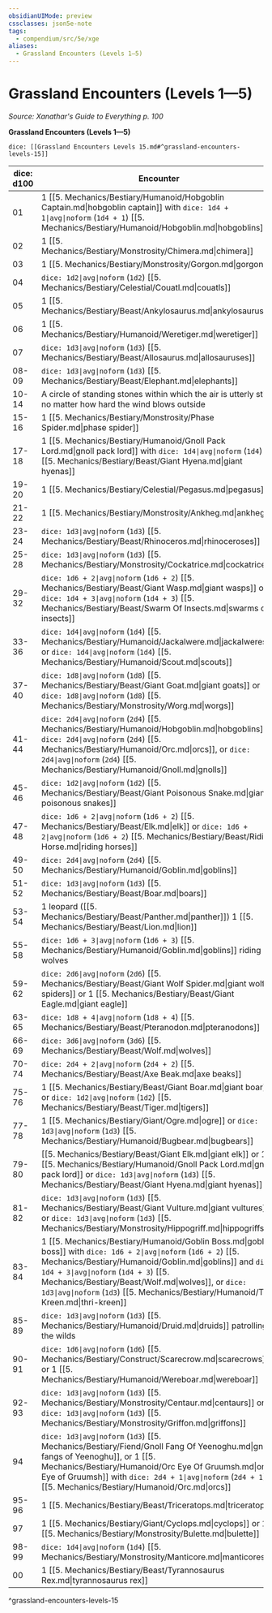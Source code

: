 ```yaml
---
obsidianUIMode: preview
cssclasses: json5e-note
tags:
  - compendium/src/5e/xge
aliases:
  - Grassland Encounters (Levels 1—5)
---
```

# Grassland Encounters (Levels 1—5)
*Source: Xanathar's Guide to Everything p. 100* 

**Grassland Encounters (Levels 1—5)**

`dice: [[Grassland Encounters Levels 15.md#^grassland-encounters-levels-15]]`

| dice: d100 | Encounter |
|------------|-----------|
| 01 | 1 [[5. Mechanics/Bestiary/Humanoid/Hobgoblin Captain.md\|hobgoblin captain]] with `dice: 1d4 + 1\|avg\|noform` (`1d4 + 1`) [[5. Mechanics/Bestiary/Humanoid/Hobgoblin.md\|hobgoblins]] |
| 02 | 1 [[5. Mechanics/Bestiary/Monstrosity/Chimera.md\|chimera]] |
| 03 | 1 [[5. Mechanics/Bestiary/Monstrosity/Gorgon.md\|gorgon]] |
| 04 | `dice: 1d2\|avg\|noform` (`1d2`) [[5. Mechanics/Bestiary/Celestial/Couatl.md\|couatls]] |
| 05 | 1 [[5. Mechanics/Bestiary/Beast/Ankylosaurus.md\|ankylosaurus]] |
| 06 | 1 [[5. Mechanics/Bestiary/Humanoid/Weretiger.md\|weretiger]] |
| 07 | `dice: 1d3\|avg\|noform` (`1d3`) [[5. Mechanics/Bestiary/Beast/Allosaurus.md\|allosauruses]] |
| 08-09 | `dice: 1d3\|avg\|noform` (`1d3`) [[5. Mechanics/Bestiary/Beast/Elephant.md\|elephants]] |
| 10-14 | A circle of standing stones within which the air is utterly still, no matter how hard the wind blows outside |
| 15-16 | 1 [[5. Mechanics/Bestiary/Monstrosity/Phase Spider.md\|phase spider]] |
| 17-18 | 1 [[5. Mechanics/Bestiary/Humanoid/Gnoll Pack Lord.md\|gnoll pack lord]] with `dice: 1d4\|avg\|noform` (`1d4`) [[5. Mechanics/Bestiary/Beast/Giant Hyena.md\|giant hyenas]] |
| 19-20 | 1 [[5. Mechanics/Bestiary/Celestial/Pegasus.md\|pegasus]] |
| 21-22 | 1 [[5. Mechanics/Bestiary/Monstrosity/Ankheg.md\|ankheg]] |
| 23-24 | `dice: 1d3\|avg\|noform` (`1d3`) [[5. Mechanics/Bestiary/Beast/Rhinoceros.md\|rhinoceroses]] |
| 25-28 | `dice: 1d3\|avg\|noform` (`1d3`) [[5. Mechanics/Bestiary/Monstrosity/Cockatrice.md\|cockatrices]] |
| 29-32 | `dice: 1d6 + 2\|avg\|noform` (`1d6 + 2`) [[5. Mechanics/Bestiary/Beast/Giant Wasp.md\|giant wasps]] or `dice: 1d4 + 3\|avg\|noform` (`1d4 + 3`) [[5. Mechanics/Bestiary/Beast/Swarm Of Insects.md\|swarms of insects]] |
| 33-36 | `dice: 1d4\|avg\|noform` (`1d4`) [[5. Mechanics/Bestiary/Humanoid/Jackalwere.md\|jackalweres]] or `dice: 1d4\|avg\|noform` (`1d4`) [[5. Mechanics/Bestiary/Humanoid/Scout.md\|scouts]] |
| 37-40 | `dice: 1d8\|avg\|noform` (`1d8`) [[5. Mechanics/Bestiary/Beast/Giant Goat.md\|giant goats]] or `dice: 1d8\|avg\|noform` (`1d8`) [[5. Mechanics/Bestiary/Monstrosity/Worg.md\|worgs]] |
| 41-44 | `dice: 2d4\|avg\|noform` (`2d4`) [[5. Mechanics/Bestiary/Humanoid/Hobgoblin.md\|hobgoblins]], `dice: 2d4\|avg\|noform` (`2d4`) [[5. Mechanics/Bestiary/Humanoid/Orc.md\|orcs]], or `dice: 2d4\|avg\|noform` (`2d4`) [[5. Mechanics/Bestiary/Humanoid/Gnoll.md\|gnolls]] |
| 45-46 | `dice: 1d2\|avg\|noform` (`1d2`) [[5. Mechanics/Bestiary/Beast/Giant Poisonous Snake.md\|giant poisonous snakes]] |
| 47-48 | `dice: 1d6 + 2\|avg\|noform` (`1d6 + 2`) [[5. Mechanics/Bestiary/Beast/Elk.md\|elk]] or `dice: 1d6 + 2\|avg\|noform` (`1d6 + 2`) [[5. Mechanics/Bestiary/Beast/Riding Horse.md\|riding horses]] |
| 49-50 | `dice: 2d4\|avg\|noform` (`2d4`) [[5. Mechanics/Bestiary/Humanoid/Goblin.md\|goblins]] |
| 51-52 | `dice: 1d3\|avg\|noform` (`1d3`) [[5. Mechanics/Bestiary/Beast/Boar.md\|boars]] |
| 53-54 | 1 leopard ([[5. Mechanics/Bestiary/Beast/Panther.md\|panther]]) 1 [[5. Mechanics/Bestiary/Beast/Lion.md\|lion]] |
| 55-58 | `dice: 1d6 + 3\|avg\|noform` (`1d6 + 3`) [[5. Mechanics/Bestiary/Humanoid/Goblin.md\|goblins]] riding wolves |
| 59-62 | `dice: 2d6\|avg\|noform` (`2d6`) [[5. Mechanics/Bestiary/Beast/Giant Wolf Spider.md\|giant wolf spiders]] or 1 [[5. Mechanics/Bestiary/Beast/Giant Eagle.md\|giant eagle]] |
| 63-65 | `dice: 1d8 + 4\|avg\|noform` (`1d8 + 4`) [[5. Mechanics/Bestiary/Beast/Pteranodon.md\|pteranodons]] |
| 66-69 | `dice: 3d6\|avg\|noform` (`3d6`) [[5. Mechanics/Bestiary/Beast/Wolf.md\|wolves]] |
| 70-74 | `dice: 2d4 + 2\|avg\|noform` (`2d4 + 2`) [[5. Mechanics/Bestiary/Beast/Axe Beak.md\|axe beaks]] |
| 75-76 | 1 [[5. Mechanics/Bestiary/Beast/Giant Boar.md\|giant boar]] or `dice: 1d2\|avg\|noform` (`1d2`) [[5. Mechanics/Bestiary/Beast/Tiger.md\|tigers]] |
| 77-78 | 1 [[5. Mechanics/Bestiary/Giant/Ogre.md\|ogre]] or `dice: 1d3\|avg\|noform` (`1d3`) [[5. Mechanics/Bestiary/Humanoid/Bugbear.md\|bugbears]] |
| 79-80 | [[5. Mechanics/Bestiary/Beast/Giant Elk.md\|giant elk]] or 1 [[5. Mechanics/Bestiary/Humanoid/Gnoll Pack Lord.md\|gnoll pack lord]] or `dice: 1d3\|avg\|noform` (`1d3`) [[5. Mechanics/Bestiary/Beast/Giant Hyena.md\|giant hyenas]] |
| 81-82 | `dice: 1d3\|avg\|noform` (`1d3`) [[5. Mechanics/Bestiary/Beast/Giant Vulture.md\|giant vultures]] or `dice: 1d3\|avg\|noform` (`1d3`) [[5. Mechanics/Bestiary/Monstrosity/Hippogriff.md\|hippogriffs]] |
| 83-84 | 1 [[5. Mechanics/Bestiary/Humanoid/Goblin Boss.md\|goblin boss]] with `dice: 1d6 + 2\|avg\|noform` (`1d6 + 2`) [[5. Mechanics/Bestiary/Humanoid/Goblin.md\|goblins]] and `dice: 1d4 + 3\|avg\|noform` (`1d4 + 3`) [[5. Mechanics/Bestiary/Beast/Wolf.md\|wolves]], or `dice: 1d3\|avg\|noform` (`1d3`) [[5. Mechanics/Bestiary/Humanoid/Thri Kreen.md\|thri-kreen]] |
| 85-89 | `dice: 1d3\|avg\|noform` (`1d3`) [[5. Mechanics/Bestiary/Humanoid/Druid.md\|druids]] patrolling the wilds |
| 90-91 | `dice: 1d6\|avg\|noform` (`1d6`) [[5. Mechanics/Bestiary/Construct/Scarecrow.md\|scarecrows]] or 1 [[5. Mechanics/Bestiary/Humanoid/Wereboar.md\|wereboar]] |
| 92-93 | `dice: 1d3\|avg\|noform` (`1d3`) [[5. Mechanics/Bestiary/Monstrosity/Centaur.md\|centaurs]] or `dice: 1d3\|avg\|noform` (`1d3`) [[5. Mechanics/Bestiary/Monstrosity/Griffon.md\|griffons]] |
| 94 | `dice: 1d3\|avg\|noform` (`1d3`) [[5. Mechanics/Bestiary/Fiend/Gnoll Fang Of Yeenoghu.md\|gnoll fangs of Yeenoghu]], or 1 [[5. Mechanics/Bestiary/Humanoid/Orc Eye Of Gruumsh.md\|orc Eye of Gruumsh]] with `dice: 2d4 + 1\|avg\|noform` (`2d4 + 1`) [[5. Mechanics/Bestiary/Humanoid/Orc.md\|orcs]] |
| 95-96 | 1 [[5. Mechanics/Bestiary/Beast/Triceratops.md\|triceratops]] |
| 97 | 1 [[5. Mechanics/Bestiary/Giant/Cyclops.md\|cyclops]] or 1 [[5. Mechanics/Bestiary/Monstrosity/Bulette.md\|bulette]] |
| 98-99 | `dice: 1d4\|avg\|noform` (`1d4`) [[5. Mechanics/Bestiary/Monstrosity/Manticore.md\|manticores]] |
| 00 | 1 [[5. Mechanics/Bestiary/Beast/Tyrannosaurus Rex.md\|tyrannosaurus rex]] |
^grassland-encounters-levels-15
